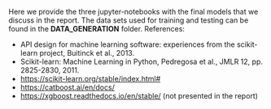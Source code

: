 Here we provide the three jupyter-notebooks with the final models that we discuss in the report.
The data sets used for training and testing can be found in the **DATA_GENERATION** folder.
References:
- API design for machine learning software: experiences from the scikit-learn project, Buitinck et al., 2013.
- Scikit-learn: Machine Learning in Python, Pedregosa et al., JMLR 12, pp. 2825-2830, 2011.
- https://scikit-learn.org/stable/index.html#
- https://catboost.ai/en/docs/
- https://xgboost.readthedocs.io/en/stable/ (not presented in the report)
